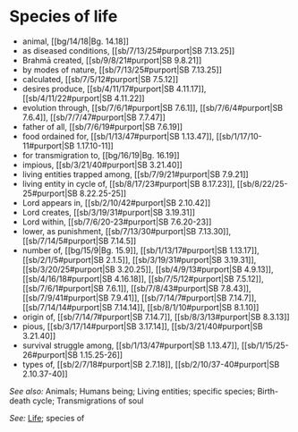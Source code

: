 # Species of life



* animal, [[bg/14/18|Bg. 14.18]]
* as diseased conditions, [[sb/7/13/25#purport|SB 7.13.25]]
* Brahmā created, [[sb/9/8/21#purport|SB 9.8.21]]
* by modes of nature, [[sb/7/13/25#purport|SB 7.13.25]]
* calculated, [[sb/7/5/12#purport|SB 7.5.12]]
* desires produce, [[sb/4/11/17#purport|SB 4.11.17]], [[sb/4/11/22#purport|SB 4.11.22]]
* evolution through, [[sb/7/6/1#purport|SB 7.6.1]], [[sb/7/6/4#purport|SB 7.6.4]], [[sb/7/7/47#purport|SB 7.7.47]]
* father of all, [[sb/7/6/19#purport|SB 7.6.19]]
* food ordained for, [[sb/1/13/47#purport|SB 1.13.47]], [[sb/1/17/10-11#purport|SB 1.17.10-11]]
* for transmigration to, [[bg/16/19|Bg. 16.19]]
* impious, [[sb/3/21/40#purport|SB 3.21.40]]
* living entities trapped among, [[sb/7/9/21#purport|SB 7.9.21]]
* living entity in cycle of, [[sb/8/17/23#purport|SB 8.17.23]], [[sb/8/22/25-25#purport|SB 8.22.25-25]]
* Lord appears in, [[sb/2/10/42#purport|SB 2.10.42]]
* Lord creates, [[sb/3/19/31#purport|SB 3.19.31]]
* Lord within, [[sb/7/6/20-23#purport|SB 7.6.20-23]]
* lower, as punishment, [[sb/7/13/30#purport|SB 7.13.30]], [[sb/7/14/5#purport|SB 7.14.5]]
* number of, [[bg/15/9|Bg. 15.9]], [[sb/1/13/17#purport|SB 1.13.17]], [[sb/2/1/5#purport|SB 2.1.5]], [[sb/3/19/31#purport|SB 3.19.31]], [[sb/3/20/25#purport|SB 3.20.25]], [[sb/4/9/13#purport|SB 4.9.13]], [[sb/4/16/18#purport|SB 4.16.18]], [[sb/7/5/12#purport|SB 7.5.12]], [[sb/7/6/1#purport|SB 7.6.1]], [[sb/7/8/43#purport|SB 7.8.43]], [[sb/7/9/41#purport|SB 7.9.41]], [[sb/7/14/7#purport|SB 7.14.7]], [[sb/7/14/14#purport|SB 7.14.14]], [[sb/8/1/10#purport|SB 8.1.10]]
* origin of, [[sb/7/14/7#purport|SB 7.14.7]], [[sb/8/3/13#purport|SB 8.3.13]]
* pious, [[sb/3/17/14#purport|SB 3.17.14]], [[sb/3/21/40#purport|SB 3.21.40]]
* survival struggle among, [[sb/1/13/47#purport|SB 1.13.47]], [[sb/1/15/25-26#purport|SB 1.15.25-26]]
* types of, [[sb/2/7/18#purport|SB 2.7.18]], [[sb/2/10/37-40#purport|SB 2.10.37-40]]

*See also:* Animals; Humans being; Living entities; specific species; Birth-death cycle; Transmigrations of soul

*See:* [Life](entries/life.md); species of
